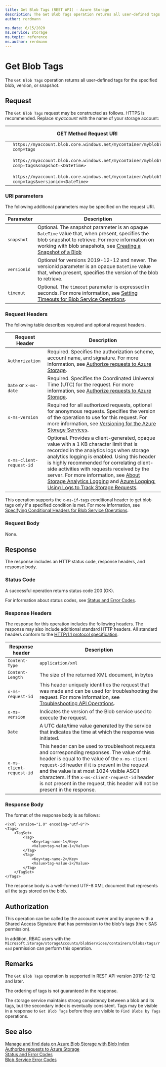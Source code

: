 ```yaml
---
title: Get Blob Tags (REST API) - Azure Storage
description: The Get Blob Tags operation returns all user-defined tags for the specified blob or snapshot.
author: rerdmann

ms.date: 6/15/2020
ms.service: storage
ms.topic: reference
ms.author: rerdmann
---
```


# Get Blob Tags
The `Get Blob Tags` operation returns all user-defined tags for the specified blob, version, or snapshot.  
  
## Request  
 The `Get Blob Tags` request may be constructed as follows. HTTPS is recommended. Replace *myaccount* with the name of your storage account:  
  
||GET Method Request URI|HTTP Version|  
|-|------------------------------------|------------------|  
||`https://myaccount.blob.core.windows.net/mycontainer/myblob?comp=tags`<br /><br /> `https://myaccount.blob.core.windows.net/mycontainer/myblob?comp=tags&snapshot=<DateTime>`<br /><br /> `https://myaccount.blob.core.windows.net/mycontainer/myblob?comp=tags&versionid=<DateTime>`|HTTP/1.1|  
  
### URI parameters
  
 The following additional parameters may be specified on the request URI.  
  
|Parameter|Description|  
|---------------|-----------------|  
|`snapshot`|Optional. The snapshot parameter is an opaque `DateTime` value that, when present, specifies the blob snapshot to retrieve. For more information on working with blob snapshots, see [Creating a Snapshot of a Blob](Creating-a-Snapshot-of-a-Blob.md)|  
|`versionid`|Optional for versions 2019-12-12 and newer. The versionid parameter is an opaque `DateTime` value that, when present, specifies the version of the blob to retrieve.|  
|`timeout`|Optional. The `timeout` parameter is expressed in seconds. For more information, see [Setting Timeouts for Blob Service Operations](Setting-Timeouts-for-Blob-Service-Operations.md).|  
  
### Request Headers  
 The following table describes required and optional request headers.  
  
|Request Header|Description|  
|--------------------|-----------------|  
|`Authorization`|Required. Specifies the authorization scheme, account name, and signature. For more information, see [Authorize requests to Azure Storage](authorize-requests-to-azure-storage.md).|  
|`Date` or `x-ms-date`|Required. Specifies the Coordinated Universal Time (UTC) for the request. For more information, see [Authorize requests to Azure Storage](authorize-requests-to-azure-storage.md).|  
|`x-ms-version`|Required for all authorized requests, optional for anonymous requests. Specifies the version of the operation to use for this request. For more information, see [Versioning for the Azure Storage Services](Versioning-for-the-Azure-Storage-Services.md).|  
|`x-ms-client-request-id`|Optional. Provides a client-generated, opaque value with a 1 KB character limit that is recorded in the analytics logs when storage analytics logging is enabled. Using this header is highly recommended for correlating client-side activities with requests received by the server. For more information, see [About Storage Analytics Logging](About-Storage-Analytics-Logging.md) and [Azure Logging: Using Logs to Track Storage Requests](https://blogs.msdn.com/b/windowsazurestorage/archive/2011/08/03/windows-azure-storage-logging-using-logs-to-track-storage-requests.aspx).|  
  
 This operation supports the `x-ms-if-tags` conditional header to get blob tags only if a specified condition is met. For more information, see [Specifying Conditional Headers for Blob Service Operations](Specifying-Conditional-Headers-for-Blob-Service-Operations.md).  
  
### Request Body  
 None.  
  
## Response  
 The response includes an HTTP status code, response headers, and response body.  
  
### Status Code  
 A successful operation returns status code 200 (OK).  
  
 For information about status codes, see [Status and Error Codes](Status-and-Error-Codes2.md).  
  
### Response Headers  
 The response for this operation includes the following headers. The response may also include additional standard HTTP headers. All standard headers conform to the [HTTP/1.1 protocol specification](https://go.microsoft.com/fwlink/?linkid=150478).  
  
|Response header|Description|  
|---------------------|-----------------|  
|`Content-Type`|`application/xml`|  
|`Content-Length`|The size of the returned XML document, in bytes|  
|`x-ms-request-id`|This header uniquely identifies the request that was made and can be used for troubleshooting the request. For more information, see [Troubleshooting API Operations](Troubleshooting-API-Operations.md).|  
|`x-ms-version`|Indicates the version of the Blob service used to execute the request.|  
|`Date`|A UTC date/time value generated by the service that indicates the time at which the response was initiated.|  
|`x-ms-client-request-id`|This header can be used to troubleshoot requests and corresponding responses. The value of this header is equal to the value of the `x-ms-client-request-id` header if it is present in the request and the value is at most 1024 visible ASCII characters. If the `x-ms-client-request-id` header is not present in the request, this header will not be present in the response.|  
  
### Response Body  
  
 The format of the response body is as follows:  
  
```  
<?xml version="1.0" encoding="utf-8"?>  
<Tags>  
    <TagSet>  
        <Tag>  
            <Key>tag-name-1</Key>  
            <Value>tag-value-1</Value>  
        </Tag>  
        <Tag>  
            <Key>tag-name-2</Key>  
            <Value>tag-value-2</Value>  
        </Tag>  
    </TagSet>  
</Tags>  
```
  
 The response body is a well-formed UTF-8 XML document that represents all the tags stored on the blob.  
  
## Authorization  
 This operation can be called by the account owner and by anyone with a Shared Access Signature that has permission to the blob's tags (the `t` SAS permission).  
  
 In addition, RBAC users with the `Microsoft.Storage/storageAccounts/blobServices/containers/blobs/tags/read` permission can perform this operation.  
  
## Remarks  
 The `Get Blob Tags` operation is supported in REST API version 2019-12-12 and later.  
  
 The ordering of tags is not guaranteed in the response.  
  
 The storage service maintains strong consistency between a blob and its tags, but the secondary index is eventually consistent. Tags may be visible in a response to `Get Blob Tags` before they are visible to `Find Blobs by Tags` operations.  
  
## See also  
 [Manage and find data on Azure Blob Storage with Blob Index](https://docs.microsoft.com/azure/storage/blobs/storage-manage-find-blobs)  
 [Authorize requests to Azure Storage](authorize-requests-to-azure-storage.md)  
 [Status and Error Codes](Status-and-Error-Codes2.md)  
 [Blob Service Error Codes](Blob-Service-Error-Codes.md)  
